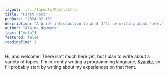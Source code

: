 ```yaml
---
layout: ../../layouts/Post.astro
title: "First Post"
pubDate: "2024-02-18"
description: "A brief introduction to what I'll be writing about here."
author: "Alaina Newmark"
tags: ["meta"]
featured: false
readingTime: 1
---
```


Hi, and welcome! There isn't much here yet, but I plan to write about a variety of topics. I'm currently writing a programming language, [Kyanite](https://github.com/alythical/kyanite), so I'll probably start by writing about my experiences on that front.
